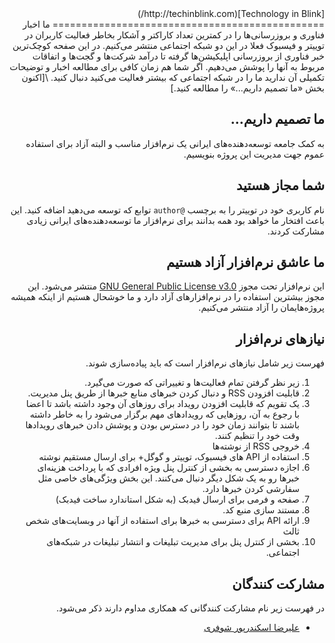 <div dir="rtl">
[Technology in Blink](http://techinblink.com/)
===============================================
ما اخبار فناوری و بروزرسانی‌ها را در کمترین تعداد کاراکتر و آشکار بخاطر فعالیت کاربران در توییتر و فیسبوک فعلا در این دو شبکه اجتماعی منتشر می‌کنیم.
در این صفحه کوچک‌ترین خبر فناوری از بروزرسانی اپلیکیشن‌ها گرفته تا درآمد شرکت‌ها و گجت‌ها و اتفاقات مربوط به آنها را پوشش می‌دهیم.
اگر شما هم زمان کافی برای مطالعه اخبار و توضیحات تکمیلی آن ندارید ما را در شبکه اجتماعی که بیشتر فعالیت می‌کنید دنبال کنید. \[اکنون بخش «ما تصمیم داریم...» را مطالعه کنید.]

ما تصمیم داریم...
----------------
به کمک جامعه توسعه‌دهنده‌های ایرانی یک نرم‌افزار مناسب و البته آزاد برای استفاده عموم جهت مدیریت این پروژه بنویسیم.

شما مجاز هستید
--------------
نام کاربری خود در توییتر را به برچسب `@author` توابع که توسعه می‌دهید اضافه کنید. این باعث افتخار ما خواهد بود همه بدانند برای نرم‌افزار ما توسعه‌دهنده‌های ایرانی زیادی مشارکت کردند.

ما عاشق نرم‌افزار آزاد هستیم
-------------------------
این نرم‌افزار تحت مجوز [GNU General Public License v3.0](https://www.gnu.org/copyleft/gpl.html) منتشر می‌شود. این مجوز بیشترین استفاده را در نرم‌افزار‌های آزاد دارد و ما خوشحال هستیم از اینکه همیشه پروژه‌هایمان را آزاد منتشر می‌کنیم.


نیاز‌های نرم‌افزار
--------------
فهرست زیر شامل نیاز‌های نرم‌افزار است که باید پیاده‌سازی شوند.
1. زیر نظر گرفتن تمام فعالیت‌ها و تغییراتی که صورت می‌گیرد.
2. قابلیت افزودن RSS و دنبال کردن خبر‌های منابع خبر‌ها از طریق پنل مدیریت.
3. یک تقویم که قابلیت افزودن رویداد برای روز‌های آن وجود داشته باشد تا اعضا با رجوع به آن، روز‌هایی که رویداد‌های مهم برگزار می‌شود را به خاطر داشته باشند تا بتوانند زمان خود را در دسترس بودن و پوشش دادن خبر‌های رویداد‌ها وقت خود را تنظیم کنند.
4. خروجی RSS از نوشته‌ها
5. استفاده از API های فیسبوک، توییتر و گوگل+ برای ارسال مستقیم نوشته
6. اجازه دسترسی به بخشی از کنترل پنل ویژه افرادی که با پرداخت هزینه‌ای خبر‌ها رو به یک شکل دیگر دنبال می‌کنند. این بخش ویژگی‌های خاصی مثل سفارشی کردن خبر‌ها دارد.
7. صفحه و فرمی برای ارسال فیدبک (به شکل استاندارد ساخت فیدبک)
8. مستند سازی منبع کد.
9. ارائه API برای دسترسی به خبر‌ها برای استفاده از آنها در وبسایت‌های شخص ثالث
10. بخشی از کنترل پنل برای مدیریت تبلیغات و انتشار تبلیغات در شبکه‌های اجتماعی.


مشارکت کنندگان
-------------
در فهرست زیر نام مشارکت کنندگانی که همکاری مداوم دارند ذکر می‌شود.
+ [علیرضا اسکندرپور شوفری](/http://about.me/cyletech)
</div>
